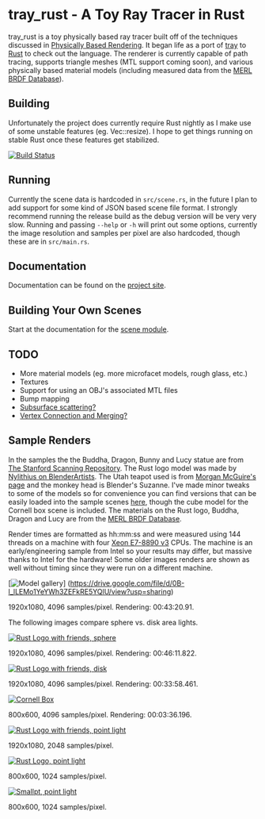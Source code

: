 tray\_rust - A Toy Ray Tracer in Rust
===
tray\_rust is a toy physically based ray tracer built off of the techniques
discussed in [Physically Based Rendering](http://pbrt.org/). It began life as a port of
[tray](https://github.com/Twinklebear/tray) to [Rust](http://www.rust-lang.org) to check out the language.
The renderer is currently capable of path tracing, supports triangle meshes (MTL support coming soon),
and various physically based material models (including measured data from the
[MERL BRDF Database](http://www.merl.com/brdf/)).

Building
---
Unfortunately the project does currently require Rust nightly as I make use of some unstable features
(eg. Vec::resize). I hope to get things running on stable Rust once these features get stabilized.

[![Build Status](https://travis-ci.org/Twinklebear/tray_rust.svg?branch=master)](https://travis-ci.org/Twinklebear/tray_rust)

Running
---
Currently the scene data is hardcoded in `src/scene.rs`, in the future I plan to add support for some
kind of JSON based scene file format. I strongly recommend running the release build as the debug version
will be very very slow. Running and passing `--help` or `-h` will print out some options, currently
the image resolution and samples per pixel are also hardcoded, though these are in `src/main.rs`.

Documentation
---
Documentation can be found on the [project site](http://www.willusher.io/tray_rust/tray_rust/).

Building Your Own Scenes
---
Start at the documentation for the [scene module](http://www.willusher.io/tray_rust/tray_rust/scene/index.html).

TODO
---
- More material models (eg. more microfacet models, rough glass, etc.)
- Textures
- Support for using an OBJ's associated MTL files
- Bump mapping
- [Subsurface scattering?](http://en.wikipedia.org/wiki/Subsurface_scattering)
- [Vertex Connection and Merging?](http://iliyan.com/publications/VertexMerging)

Sample Renders
---
In the samples the the Buddha, Dragon, Bunny and Lucy statue are from
[The Stanford Scanning Repository](http://graphics.stanford.edu/data/3Dscanrep/).
The Rust logo model was made by
[Nylithius on BlenderArtists](http://blenderartists.org/forum/showthread.php?362836-Rust-language-3D-logo).
The Utah teapot used is from [Morgan McGuire's page](http://graphics.cs.williams.edu/data/meshes.xml) and
the monkey head is Blender's Suzanne. I've made minor tweaks to some of the models so for convenience
you can find versions that can be easily loaded into the sample scenes [here](https://drive.google.com/folderview?id=0B-l_lLEMo1YeflUzUndCd01hOHhRNUhrQUowM3hVd2pCc3JrSXRiS3FQSzRYLWtGcGM0eGc&usp=sharing), though the
cube model for the Cornell box scene is included.
The materials on the Rust logo, Buddha, Dragon and Lucy are from the
[MERL BRDF Database](http://www.merl.com/brdf/).

Render times are formatted as hh:mm:ss and were measured using 144 threads on a machine with four
[Xeon E7-8890 v3](http://ark.intel.com/products/84685/Intel-Xeon-Processor-E7-8890-v3-45M-Cache-2_50-GHz)
CPUs. The machine is an early/engineering sample from Intel so your results may differ, but massive thanks to
Intel for the hardware! Some older images renders are shown as well without timing since they were
run on a different machine.

[![Model gallery](https://lh5.googleusercontent.com/n2Wr4p21o30z5C4J2RxAoEC0O-EIx0-shUW4nLJumqEv8JaAfw_HSFaGM6mKkC-tlvCvs-XhLFjgyxY=w2526-h1226)]
(https://drive.google.com/file/d/0B-l_lLEMo1YeYWh3ZEFkRE5YQlU/view?usp=sharing)

1920x1080, 4096 samples/pixel. Rendering: 00:43:20.91.

The following images compare sphere vs. disk area lights.

[![Rust Logo with friends, sphere](http://i.imgur.com/N06g1hW.jpg)](http://i.imgur.com/N06g1hW.jpg)

1920x1080, 4096 samples/pixel. Rendering: 00:46:11.822.

[![Rust Logo with friends, disk](http://i.imgur.com/aRnbeqV.jpg)](http://i.imgur.com/aRnbeqV.jpg)

1920x1080, 4096 samples/pixel. Rendering: 00:33:58.461.

[![Cornell Box](http://i.imgur.com/Nea7P64.png)](http://i.imgur.com/Nea7P64.png)

800x600, 4096 samples/pixel. Rendering: 00:03:36.196.

[![Rust Logo with friends, point light](http://i.imgur.com/9QU6fOU.png)](http://i.imgur.com/9QU6fOU.png)

1920x1080, 2048 samples/pixel.

[![Rust Logo, point light](http://i.imgur.com/JouSgr5.png)](http://i.imgur.com/JouSgr5.png)

800x600, 1024 samples/pixel.

[![Smallpt, point light](http://i.imgur.com/fUEv6Au.png)](http://i.imgur.com/fUEv6Au.png)

800x600, 1024 samples/pixel.

